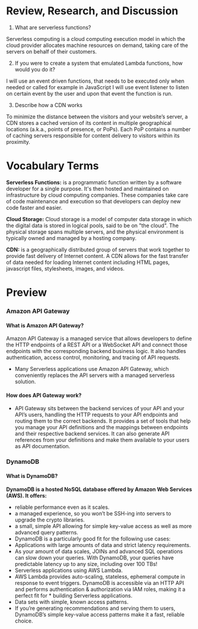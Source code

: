 # Review, Research, and Discussion

1. What are serverless functions?

Serverless computing is a cloud computing execution model in which the cloud provider allocates machine resources on demand, taking care of the servers on behalf of their customers.

2. If you were to create a system that emulated Lambda functions, how would you do it?

I will use an event driven functions, that needs to be executed only when needed or called for example in JavaScript I will use event listener to listen on certain event by the user and upon that event the function is run.

3. Describe how a CDN works

To minimize the distance between the visitors and your website’s server, a CDN stores a cached version of its content in multiple geographical locations (a.k.a., points of presence, or PoPs). Each PoP contains a number of caching servers responsible for content delivery to visitors within its proximity.

# Vocabulary Terms

**Serverless Functions:** is a programmatic function written by a software developer for a single purpose. It's then hosted and maintained on infrastructure by cloud computing companies. These companies take care of code maintenance and execution so that developers can deploy new code faster and easier.

**Cloud Storage:** Cloud storage is a model of computer data storage in which the digital data is stored in logical pools, said to be on "the cloud". The physical storage spans multiple servers, and the physical environment is typically owned and managed by a hosting company.

**CDN:** is a geographically distributed group of servers that work together to provide fast delivery of Internet content. A CDN allows for the fast transfer of data needed for loading Internet content including HTML pages, javascript files, stylesheets, images, and videos.

# Preview
### Amazon API Gateway
#### What is Amazon API Gateway?
Amazon API Gateway is a managed service that allows developers to define the HTTP endpoints of a REST API or a WebSocket API and connect those endpoints with the corresponding backend business logic. It also handles authentication, access control, monitoring, and tracing of API requests.

- Many Serverless applications use Amazon API Gateway, which conveniently replaces the API servers with a managed serverless solution.

#### How does API Gateway work?
* API Gateway sits between the backend services of your API and your API’s users, handling the HTTP requests to your API endpoints and routing them to the correct backends. It provides a set of tools that help you manage your API definitions and the mappings between endpoints and their respective backend services. It can also generate API references from your definitions and make them available to your users as API documentation.

### DynamoDB

#### What is DynamoDB?

**DynamoDB is a hosted NoSQL database offered by Amazon Web Services (AWS). It offers:**

* reliable performance even as it scales.
* a managed experience, so you won’t be SSH-ing into servers to upgrade the crypto libraries.
* a small, simple API allowing for simple key-value access as well as more advanced query patterns.
* DynamoDB is a particularly good fit for the following use cases:
* Applications with large amounts of data and strict latency requirements.
* As your amount of data scales, JOINs and advanced SQL operations can slow down your queries. With DynamoDB, your queries have predictable latency up to any size, including over 100 TBs!
* Serverless applications using AWS Lambda.
* AWS Lambda provides auto-scaling, stateless, ephemeral compute in response to event triggers. DynamoDB is accessible via an HTTP API and performs authentication & authorization via IAM roles, making it a perfect fit for * building Serverless applications.
* Data sets with simple, known access patterns.
* If you’re generating recommendations and serving them to users, DynamoDB’s simple key-value access patterns make it a fast, reliable choice.